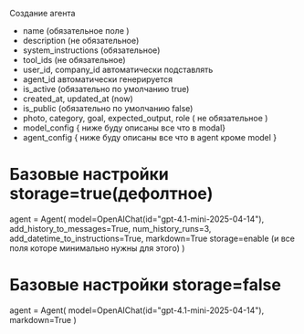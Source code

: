 Создание агента

- name (обязательное поле )
- description (не обязательное)
- system_instructions (обязательное)
- tool_ids (не обязательное)
- user_id, company_id автоматически подставлять
- agent_id автоматически генерируется
- is_active (обязательно по умолчанию true)
- created_at, updated_at (now)
- is_public (обязательно по умолчанию false)
- photo, category, goal, expected_output, role ( не обязательное )
- model_config { ниже буду описаны все что в modal}
- agent_config { ниже буду описаны все что в agent кроме model }

# Базовые настройки storage=true(дефолтное)

agent = Agent(
model=OpenAIChat(id="gpt-4.1-mini-2025-04-14"),
add_history_to_messages=True,
num_history_runs=3,
add_datetime_to_instructions=True,
markdown=True
storage=enable (и все поля которе минимально нужны для этого)
)

# Базовые настройки storage=false

agent = Agent(
model=OpenAIChat(id="gpt-4.1-mini-2025-04-14"),
markdown=True
)
